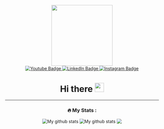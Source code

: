 <div id="header" align="center">
  <img src="https://media.giphy.com/media/3oEduOXu3DBfTazzaw/giphy.gif" width="200"/>
  
  <div id="badges">
    <a href="https://www.youtube.com/channel/UC3YaKty6O_I-JTh3HJsRidg">
    <img src="https://img.shields.io/badge/YouTube-red?style=for-the-badge&logo=youtube&logoColor=white" alt="Youtube Badge"/>
  </a>
  <a href="https://www.linkedin.com/in/ayankumarpan/">
    <img src="https://img.shields.io/badge/LinkedIn-blue?style=for-the-badge&logo=linkedin&logoColor=white" alt="LinkedIn Badge"/>
  </a>
  <a href="">
    <img src="https://img.shields.io/badge/Instagram-E4405F?style=for-the-badge&logo=instagram&logoColor=white" alt="Instagram Badge"/>
  </a>
</div>
  
  <img src="https://komarev.com/ghpvc/?username=ayanpan&style=flat-square&color=blue" alt=""/>
  
  <h1>
  Hi there
  <img src="https://media.giphy.com/media/hvRJCLFzcasrR4ia7z/giphy.gif" width="30px"/>
</h1>
  
  ---

### :fire: My Stats :
  
 <img align="center" src="https://github-readme-streak-stats.herokuapp.com?user=ayanpan&theme=vue-dark&hide_border=true&date_format=M%20j%5B%2C%20Y%5D" alt="My github stats" /> 

<img align="center" src="https://github-readme-stats.vercel.app/api?username=ayanpan&show_icons=true&include_all_commits=true&theme=cobalt&hide_border=true" alt="My github stats" /> 

<img align="center" src="https://github-readme-stats.vercel.app/api/top-langs/?username=ayanpan&layout=compact&theme=cobalt&hide_border=true" />
  
</div>
